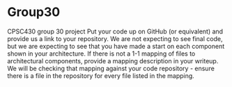 Group30
=======

CPSC430 group 30 project
Put your code up on GitHub (or equivalent) and provide us a link to your repository. 
We are not expecting to see final code, but we are expecting to see that you have made a start on each component shown
in your architecture.
If there is not a 1-1 mapping of files to architectural components, 
provide a mapping description in your writeup.
We will be checking that mapping against your code repository - ensure there is a file in the repository for every
file listed in the mapping.
